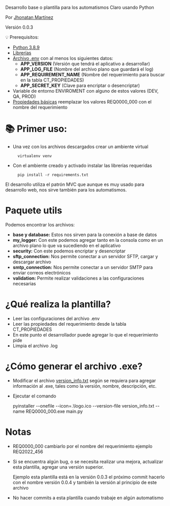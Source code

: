 Desarrollo base o plantilla para los automatismos Claro usando Python

Por [Jhonatan Martínez](mailto:martinezjha@globalhitss.com)

Versión 0.0.3

💡 Prerequisitos:

- [Python 3.8.9](https://www.python.org/downloads/release/python-389/)
- [Librerías](requirements.txt)
- [Archivo .env](.env) con al menos los siguientes datos:
  - **APP_VERSION** (Versión que tendrá el aplicativo a desarrollar)
  - **APP_LOG_FILE** (Nombre del archivo plano que guardará el log)
  - **APP_REQUIREMENT_NAME** (Nombre del requerimiento para buscar en la tabla CT_PROPIEDADES)
  - **APP_SECRET_KEY** (Clave para encriptar o desencriptar)
- Variable de entorno ENVIROMENT con alguno de estos valores (DEV, QA, PROD)
- [Propiedades básicas](properties.sql) reemplazar los valores REQ0000_000 con el nombre del requerimiento

# 📚 Primer uso:
- Una vez con los archivos descargados crear un ambiente virtual
    
        virtualenv venv

- Con el ambiente creado y activado instalar las librerías requeridas

        pip install -r requirements.txt

El desarrollo utiliza el patrón MVC que aunque es muy usado para desarrollo web, 
nos sirve también para los automatismos.

# Paquete utils 
Podemos encontrar los archivos:
- **base y database:** Estos nos sirven para la conexión a base de datos
- **my_logger:** Con este podemos agregar tanto en la consola como en un archivo plano lo que va sucediendo en el aplicativo
- **security:** Con este podemos encriptar y desencriptar
- **sftp_connection:** Nos permite conectar a un servidor SFTP, cargar y descargar archivo
- **smtp_connection:** Nos permite conectar a un servidor SMTP para enviar correos electrónicos
- **validation:** Permite realizar validaciones a las configuraciones necesarias

# ¿Qué realiza la plantilla?
- Leer las configuraciones del archivo .env
- Leer las propiedades del requerimiento desde la tabla CT_PROPIEDADES
- En este punto el desarrollador puede agregar lo que el requerimiento pide
- Limpia el archivo .log

# ¿Cómo generar el archivo .exe?
- Modificar el archivo [version_info.txt](version_info.txt) según se requiera para agregar información al .exe, tales como la versión, nombre, descripción, etc. 
- Ejecutar el comando
      
    pyinstaller --onefile --icon=.\logo.ico --version-file version_info.txt --name REQ0000_000.exe main.py

# Notas
- REQ0000_000 cambiarlo por el nombre del requerimiento ejemplo REQ2022_456
- Si se encuentra algún bug, o se necesita realizar una mejora, actualizar esta plantilla, agregar una versión superior.
  
  Ejemplo esta plantilla está en la versión 0.0.3 el próximo commit hacerlo con el nombre versión 0.0.4 y también la versión al principio de este archivo
- No hacer commits a esta plantilla cuando trabaje en algún automatismo
